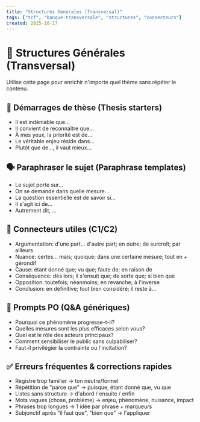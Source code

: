 ```yaml
---
title: "Structures Générales (Transversal)"
tags: ["tcf", "banque-transversale", "structures", "connecteurs"]
created: 2025-10-17
---
```


# 🧩 Structures Générales (Transversal)

Utilise cette page pour enrichir n'importe quel thème sans répéter le contenu.

## 🎯 Démarrages de thèse (Thesis starters)
- Il est indéniable que...
- Il convient de reconnaître que...
- À mes yeux, la priorité est de...
- Le véritable enjeu réside dans...
- Plutôt que de..., il vaut mieux...

## 🗣️ Paraphraser le sujet (Paraphrase templates)
- Le sujet porte sur...
- On se demande dans quelle mesure...
- La question essentielle est de savoir si...
- Il s'agit ici de...
- Autrement dit, ...

## 🔗 Connecteurs utiles (C1/C2)
- Argumentation: d'une part... d'autre part; en outre; de surcroît; par ailleurs
- Nuance: certes... mais; quoique; dans une certaine mesure; tout en + gérondif
- Cause: étant donné que; vu que; faute de; en raison de
- Conséquence: dès lors; il s'ensuit que; de sorte que; si bien que
- Opposition: toutefois; néanmoins; en revanche; à l'inverse
- Conclusion: en définitive; tout bien considéré; il reste à...

## 🎤 Prompts PO (Q&A génériques)
- Pourquoi ce phénomène progresse-t-il?
- Quelles mesures sont les plus efficaces selon vous?
- Quel est le rôle des acteurs principaux?
- Comment sensibiliser le public sans culpabiliser?
- Faut-il privilégier la contrainte ou l'incitation?

## ✅ Erreurs fréquentes & corrections rapides
- Registre trop familier → ton neutre/formel
- Répétition de "parce que" → puisque, étant donné que, vu que
- Listes sans structure → d'abord / ensuite / enfin
- Mots vagues (chose, problème) → enjeu, phénomène, nuisance, impact
- Phrases trop longues → 1 idée par phrase + marqueurs
- Subjonctif après "il faut que", "bien que" → l'appliquer

